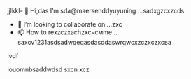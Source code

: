 jjlkkl- 👋 Hi,das I’m sda@maersenddyuyuning ...sadxgzcxzcds
- 💞️ I’m looking to collaborate on ...zxc
- 📫 How to rexzczxachzxcчсмme ...
saxcv1231asdsadwqeqasdasddaswrqwcxzczxczxcва
<!---asad
maersenddy012/maersenddy012 is a ✨ special ✨ repository becaugdf `README.md`d (this file) appears on your GitHub profildasvce.
You can click the Preview link to take a look at your changes.
--->lvdf
iouomnbsaddwdsd
sxcn
xcz
